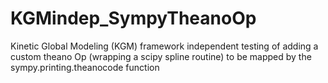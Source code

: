 KGMindep_SympyTheanoOp
======================

Kinetic Global Modeling (KGM) framework independent testing of adding a custom theano Op (wrapping a scipy spline routine) to be mapped by the sympy.printing.theanocode function
